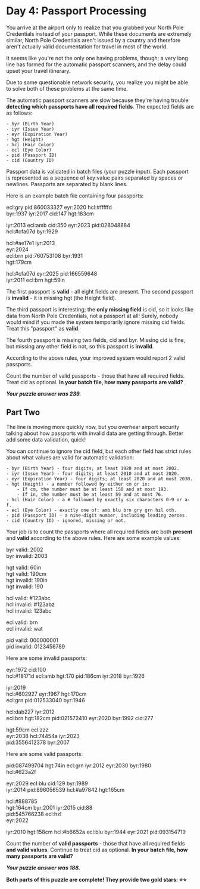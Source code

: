 # Day 4: Passport Processing
You arrive at the airport only to realize that you grabbed your North Pole Credentials instead of your passport. While these documents are extremely similar, North Pole Credentials aren't issued by a country and therefore aren't actually valid documentation for travel in most of the world.

It seems like you're not the only one having problems, though; a very long line has formed for the automatic passport scanners, and the delay could upset your travel itinerary.

Due to some questionable network security, you realize you might be able to solve both of these problems at the same time.

The automatic passport scanners are slow because they're having trouble **detecting which passports have all required fields**. The expected fields are as follows:

    - byr (Birth Year)
    - iyr (Issue Year)
    - eyr (Expiration Year)
    - hgt (Height)
    - hcl (Hair Color)
    - ecl (Eye Color)
    - pid (Passport ID)
    - cid (Country ID) 

Passport data is validated in batch files (your puzzle input). Each passport is represented as a sequence of key:value pairs separated by spaces or newlines. Passports are separated by blank lines.

Here is an example batch file containing four passports:

ecl:gry pid:860033327 eyr:2020 hcl:#fffffd <br>
byr:1937 iyr:2017 cid:147 hgt:183cm <br>

iyr:2013 ecl:amb cid:350 eyr:2023 pid:028048884 <br>
hcl:#cfa07d byr:1929 <br>

hcl:#ae17e1 iyr:2013 <br>
eyr:2024 <br>
ecl:brn pid:760753108 byr:1931 <br>
hgt:179cm <br>

hcl:#cfa07d eyr:2025 pid:166559648 <br>
iyr:2011 ecl:brn hgt:59in <br>

The first passport is **valid** - all eight fields are present. The second passport is **invalid** - it is missing hgt (the Height field).

The third passport is interesting; the **only missing field** is cid, so it looks like data from North Pole Credentials, not a passport at all! Surely, nobody would mind if you made the system temporarily ignore missing cid fields. Treat this "passport" as **valid**.

The fourth passport is missing two fields, cid and byr. Missing cid is fine, but missing any other field is not, so this passport is **invalid**.

According to the above rules, your improved system would report 2 valid passports.

Count the number of valid passports - those that have all required fields. Treat cid as optional. **In your batch file, how many passports are valid?**

***Your puzzle answer was 239.***

## Part Two
The line is moving more quickly now, but you overhear airport security talking about how passports with invalid data are getting through. Better add some data validation, quick!

You can continue to ignore the cid field, but each other field has strict rules about what values are valid for automatic validation:

    - byr (Birth Year) - four digits; at least 1920 and at most 2002. 
    - iyr (Issue Year) - four digits; at least 2010 and at most 2020.
    - eyr (Expiration Year) - four digits; at least 2020 and at most 2030.
    - hgt (Height) - a number followed by either cm or in:
        - If cm, the number must be at least 150 and at most 193.
        - If in, the number must be at least 59 and at most 76.
    - hcl (Hair Color) - a # followed by exactly six characters 0-9 or a-f.
    - ecl (Eye Color) - exactly one of: amb blu brn gry grn hzl oth.
    - pid (Passport ID) - a nine-digit number, including leading zeroes.
    - cid (Country ID) - ignored, missing or not.

Your job is to count the passports where all required fields are both **present** and **valid** according to the above rules. Here are some example values:

byr valid:   2002 <br>
byr invalid: 2003 <br>

hgt valid:   60in <br>
hgt valid:   190cm <br>
hgt invalid: 190in <br>
hgt invalid: 190 <br>

hcl valid:   #123abc <br>
hcl invalid: #123abz <br>
hcl invalid: 123abc <br>

ecl valid:   brn <br>
ecl invalid: wat <br>

pid valid:   000000001 <br>
pid invalid: 0123456789 <br>


Here are some invalid passports: <br>

eyr:1972 cid:100 <br>
hcl:#18171d ecl:amb hgt:170 pid:186cm iyr:2018 byr:1926 <br>

iyr:2019 <br>
hcl:#602927 eyr:1967 hgt:170cm <br>
ecl:grn pid:012533040 byr:1946 <br>

hcl:dab227 iyr:2012 <br>
ecl:brn hgt:182cm pid:021572410 eyr:2020 byr:1992 cid:277 <br>

hgt:59cm ecl:zzz <br>
eyr:2038 hcl:74454a iyr:2023 <br>
pid:3556412378 byr:2007 <br>


Here are some valid passports: <br>

pid:087499704 hgt:74in ecl:grn iyr:2012 eyr:2030 byr:1980 <br>
hcl:#623a2f <br>

eyr:2029 ecl:blu cid:129 byr:1989 <br>
iyr:2014 pid:896056539 hcl:#a97842 hgt:165cm <br>

hcl:#888785 <br>
hgt:164cm byr:2001 iyr:2015 cid:88 <br>
pid:545766238 ecl:hzl <br>
eyr:2022 <br>

iyr:2010 hgt:158cm hcl:#b6652a ecl:blu byr:1944 eyr:2021 pid:093154719 <br>

Count the number of **valid passports** - those that have all required fields **and valid values**. Continue to treat cid as optional. **In your batch file, how many passports are valid?**

***Your puzzle answer was 188.***

**Both parts of this puzzle are complete! They provide two gold stars: ⭐⭐**